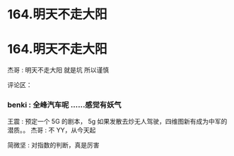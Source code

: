 # 164.明天不走大阳

# 164.明天不走大阳

杰哥 : 明天不走大阳 就是坑 所以谨慎

评论区：

### benki : 全峰汽车呢 ……感觉有妖气

王震 : 预定一个 5G 的剧本， 5g 如果发散去炒无人驾驶，四维图新有成为中军的潜质。。 杰哥 : 不 YY，从今天起

简微坚 : 对指数的判断，真是厉害